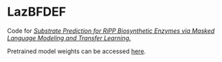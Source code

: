 # LazBFDEF
Code for [*Substrate Prediction for RiPP Biosynthetic Enzymes via Masked Language Modeling and Transfer Learning.*](https://arxiv.org/abs/2402.15181)

Pretrained model weights can be accessed [here](https://drive.google.com/drive/folders/104klsza_oNzCbj3UOgczbsuUQ1VAy9K0?usp=drive_link).

